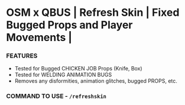 # OSM x QBUS | Refresh Skin | Fixed Bugged Props and Player Movements | 

### FEATURES
- Tested for Bugged CHICKEN JOB Props (Knife, Box)
- Tested for WELDING ANIMATION BUGS
- Removes any disformities, animation glitches, bugged PROPS, etc. 

### COMMAND TO USE - `/refreshskin`
